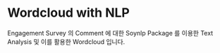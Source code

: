 # Wordcloud with NLP
Engagement Survey 의 Comment 에 대한 Soynlp Package 를 이용한 Text Analysis 및 이를 활용한 Wordcloud 입니다.
